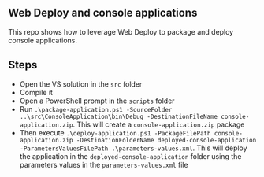 ## Web Deploy and console applications

This repo shows how to leverage Web Deploy to package and deploy console applications.

## Steps

 - Open the VS solution in the `src` folder
 - Compile it
 - Open a PowerShell prompt in the `scripts` folder
 - Run `.\package-application.ps1 -SourceFolder ..\src\ConsoleApplication\bin\Debug -DestinationFileName console-application.zip`. This will create a `console-application.zip` package
 - Then execute `.\deploy-application.ps1 -PackageFilePath console-application.zip -DestinationFolderName deployed-console-application -ParametersValuesFilePath .\parameters-values.xml`. This will deploy the application in the `deployed-console-application` folder using the parameters values in the `parameters-values.xml` file
